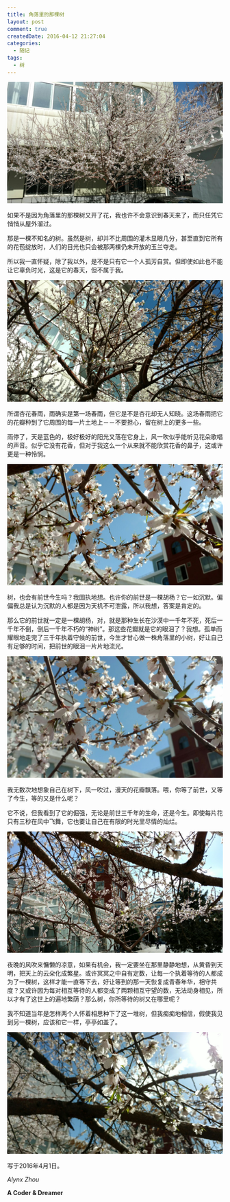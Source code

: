 ```yaml
---
title: 角落里的那棵树
layout: post
comment: true
createdDate: 2016-04-12 21:27:04
categories:
  - 随记
tags:
  - 树
---
```

![Corner-Tree_1.jpg](Corner-Tree_1.jpg)

如果不是因为角落里的那棵树又开了花，我也许不会意识到春天来了，而只任凭它悄悄从屋外溜过。

那是一棵不知名的树。虽然是树，却并不比周围的灌木显眼几分，甚至直到它所有的花苞绽放时，人们的目光也只会被那两棵仍未开放的玉兰夺走。

<!--more-->

所以我一直怀疑，除了我以外，是不是只有它一个人孤芳自赏。但即使如此也不能让它辜负时光，这是它的春天，但不属于我。

![Corner-Tree_2.jpg](Corner-Tree_2.jpg)

所谓杏花春雨，雨确实是第一场春雨，但它是不是杏花却无人知晓。这场春雨把它的花瓣种到了它周围的每一片土地上－－不要担心，留在树上的更多一些。

雨停了，天是蓝色的，极好极好的阳光又落在它身上，风一吹似乎能听见花朵歌唱的声音。似乎它没有花香，但对于我这么一个从来就不能欣赏花香的鼻子，这或许更是一种怜悯。

![Corner-Tree_3.jpg](Corner-Tree_3.jpg)

树，也会有前世今生吗？我固执地想。也许你的前世是一棵胡杨？它一如沉默。偏偏我总是认为沉默的人都是因为天机不可泄露，所以我想，答案是肯定的。

那么它的前世就一定是一棵胡杨，对，就是那种生长在沙漠中一千年不死，死后一千年不倒，倒后一千年不朽的“神树”。那这些花瓣就是它的眼泪了？我想。孤单而耀眼地走完了三千年执着守候的前世，今生才甘心做一株角落里的小树，好让自己有足够的时间，把前世的眼泪一片片地流光。

![Corner-Tree_4.jpg](Corner-Tree_4.jpg)

我无数次地想象自己在树下，风一吹过，漫天的花瓣飘落。喂，你等了前世，又等了今生，等的又是什么呢？

它不说，但我看到了它的倔强，无论是前世三千年的生命，还是今生。即使每片花只有三秒在风中飞舞，它也要让自己在有限的时光里尽情的灿烂。

![Corner-Tree_5.jpg](Corner-Tree_5.jpg)

夜晚的风吹来慵懒的凉意，如果有机会，我一定要坐在那里静静地想，从黄昏到天明，把天上的云朵化成繁星。或许冥冥之中自有定数，让每一个执着等待的人都成为了一棵树，这样才能一直等下去，好让等到的那一天恢复成青春年华，相守共度？又或许因为每对相互等待的人都变成了两颗相互守望的数，无法动身相见，所以才有了这世上的遍地繁荫？那么树，你所等待的树又在哪里呢？

我不知道当年是怎样两个人怀着相思种下了这一堆树，但我痴痴地相信，假使我见到另一棵树，应该和它一样，亭亭如盖了。

![Corner-Tree_6.jpg](Corner-Tree_6.jpg)

写于2016年4月1日。

*Alynx Zhou*

**A Coder & Dreamer**
